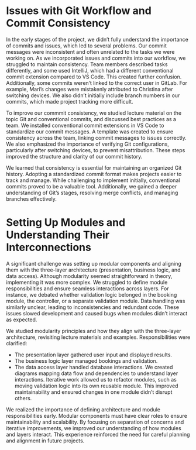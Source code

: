 # Issues with Git Workflow and Commit Consistency

In the early stages of the project, we didn’t fully understand the importance of commits and issues, which led to several problems. Our commit messages were inconsistent and often unrelated to the tasks we were working on. As we incorporated issues and commits into our workflow, we struggled to maintain consistency. Team members described tasks differently, and some used IntelliJ, which had a different conventional commit extension compared to VS Code. This created further confusion. Additionally, some commits weren’t linked to the correct user in GitLab. For example, Mari’s changes were mistakenly attributed to Christina after switching devices. We also didn’t initially include branch numbers in our commits, which made project tracking more difficult.


To improve our commmit consistency, we studied lecture material on the topic Git and conventional commits, and discussed best practices as a team. We installed conventional commit extensions in VS Code to standardize our commit messages. A template was created to ensure consistency across the team, linking commit messages to issues correctly. We also emphasized the importance of verifying Git configurations, particularly after switching devices, to prevent misattribution. These steps improved the structure and clarity of our commit history.


We learned that consistency is essential for maintaining an organized Git history. Adopting a standardized commit format makes projects easier to track and manage. While challenging to implement initially, conventional commits proved to be a valuable tool. Additionally, we gained a deeper understanding of Git’s stages, resolving merge conflicts, and managing branches effectively.

# Setting Up Modules and Understanding Their Interconnections

A significant challenge was setting up modular components and aligning them with the three-layer architecture (presentation, business logic, and data access). Although modularity seemed straightforward in theory, implementing it was more complex. We struggled to define module responsibilities and ensure seamless interactions across layers. For instance, we debated whether validation logic belonged in the booking module, the controller, or a separate validation module. Data handling was similarly unclear, leading to inconsistencies and redundant code. These issues slowed development and caused bugs when modules didn’t interact as expected.


We studied modularity principles and how they align with the three-layer architecture, revisiting lecture materials and examples. Responsibilities were clarified:

* The presentation layer gathered user input and displayed results.
* The business logic layer managed bookings and validation.
* The data access layer handled database interactions.
We created diagrams mapping data flow and dependencies to understand layer interactions. Iterative work allowed us to refactor modules, such as moving validation logic into its own reusable module. This improved maintainability and ensured changes in one module didn’t disrupt others.


We realized the importance of defining architecture and module responsibilities early. Modular components must have clear roles to ensure maintainability and scalability. By focusing on separation of concerns and iterative improvements, we improved our understanding of how modules and layers interact. This experience reinforced the need for careful planning and alignment in future projects.
